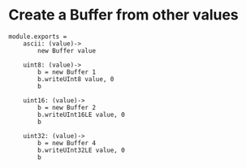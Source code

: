 # Create a Buffer from other values

	module.exports =
		ascii: (value)->
			new Buffer value

		uint8: (value)->
			b = new Buffer 1
			b.writeUInt8 value, 0
			b

		uint16: (value)->
			b = new Buffer 2
			b.writeUInt16LE value, 0
			b

		uint32: (value)->
			b = new Buffer 4
			b.writeUInt32LE value, 0
			b
